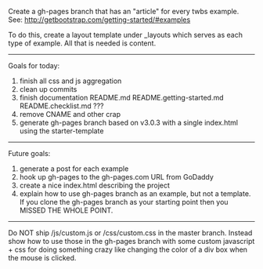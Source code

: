Create a gh-pages branch that has an "article" for every twbs example. See:
http://getbootstrap.com/getting-started/#examples

To do this, create a layout template under _layouts which serves as each type of example. All that is needed is content.

---

Goals for today:

1) finish all css and js aggregation
2) clean up commits
3) finish documentation
	README.md
	README.getting-started.md
	README.checklist.md ???
4) remove CNAME and other crap
5) generate gh-pages branch based on v3.0.3 with a single index.html using the starter-template

---

Future goals:

1) generate a post for each example
2) hook up gh-pages to the gh-pages.com URL from GoDaddy
3) create a nice index.html describing the project
4) explain how to use gh-pages branch as an example, but not a template. If you
clone the gh-pages branch as your starting point then you MISSED THE WHOLE
POINT.

---

Do NOT ship /js/custom.js or /css/custom.css in the master branch. Instead show how to use those in the gh-pages branch with some custom javascript + css for doing something crazy like changing the color of a div box when the mouse is clicked.
